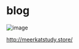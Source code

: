 # blog
![image](https://github.com/dtc03003/blog/assets/66206266/ff6ba899-989c-42b5-8108-c2acec46bc0d)

http://meerkatstudy.store/
